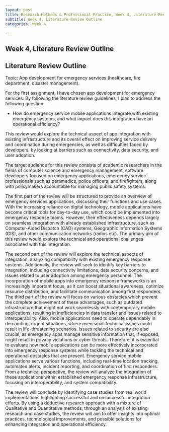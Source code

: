 ```yaml
---
layout: post
title: Research Methods & Professional Practice, Week 4, Literature Review Outline
subtitle: Week 4, Literature Review Outline
categories: Week 4

--- 
```


## Week 4, Literature Review Outline

## Literature Review Outline

Topic:     App development for emergency services (healthcare, fire department, disaster management).

For the first assignment, I have chosen app development for emergency services. By following the literature review guidelines, I plan to address the following question:

- How do emergency service mobile applications integrate with existing emergency systems, and what impact does this integration have on operational efficiency?

This review would explore the technical aspect of app integration with existing infrastructure and its overall effect on improving service delivery and coordination during emergencies, as well as difficulties faced by developers, by looking at barriers such as connectivity, data security, and user adoption. 

The target audience for this review consists of academic researchers in the fields of computer science and emergency management, software developers focused on emergency applications, emergency service professionals such as paramedics, police officers, and firefighters, along with policymakers accountable for managing public safety systems. 

The first part of the review will be structured to provide an overview of emergency services applications, discussing their functions and use cases. With the increasing reliance on digital technology, mobile applications have become critical tools for day-to-day use, which could be implemented into emergency response teams. However, their effectiveness depends largely on seamless integration with already established infrastructure, such as Computer-Aided Dispatch (CAD) systems, Geographic Information Systems (GIS), and other communication networks (radios etc). The primary aim of this review would explore the technical and operational challenges associated with this integration. 

The second part of the review will explore the technical aspects of integration, analyzing compatibility with existing emergency response systems. Additionally, the review will seek to identify key barriers to integration, including connectivity limitations, data security concerns, and issues related to user adoption among emergency personnel. The incorporation of mobile apps into emergency response frameworks is an increasingly important focus, as it can boost situational awareness, optimize resource distribution, and facilitate communication among first responders. 
The third part of the review will focus on various obstacles which prevent the complete achievement of these advantages, such as outdated infrastructure that might not work seamlessly with contemporary mobile applications, resulting in inefficiencies in data transfer and issues related to interoperability. Also, mobile applications need to operate dependably in demanding, urgent situations, where even small technical issues could result in life-threatening scenarios. Issues related to security are also crucial, as emergency apps manage sensitive information that, if exposed, might result in privacy violations or cyber threats. Therefore, it is essential to evaluate how mobile applications can be more effectively incorporated into emergency response systems while tackling the technical and operational obstacles that are present. Emergency service mobile applications serve various functions, including real-time location tracking, automated alerts, incident reporting, and coordination of first responders. From a technical perspective, the review will analyze the integration of these applications within established emergency response infrastructure, focusing on interoperability, and system compatibility.

The review will conclude by identifying case studies from real world implementations highlighting successful and unsuccessful integration efforts. By using a deductive research approach with a mixture of Qualitative and Quantitative methods, through an analysis of existing research and case studies, the review will aim to offer insights into optimal practices, technological improvements, and possible solutions for enhancing integration and operational efficiency.



